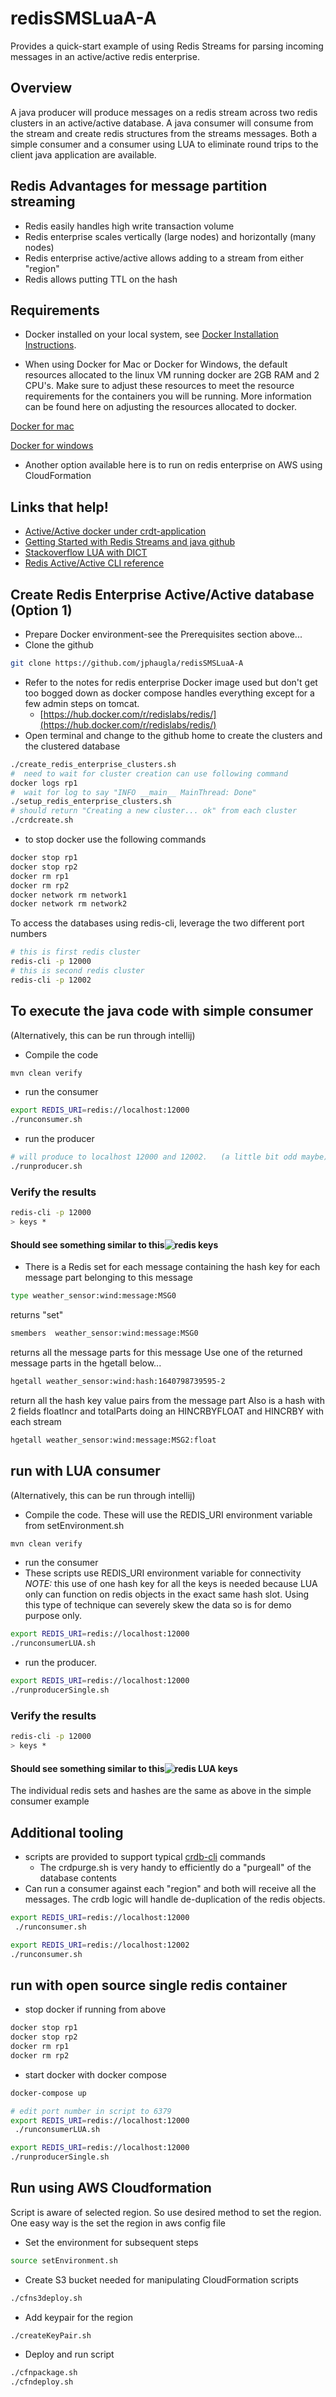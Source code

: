# redisSMSLuaA-A
Provides a quick-start example of using Redis Streams for parsing incoming messages in an active/active redis enterprise.
## Overview
A java producer will produce messages on a redis stream across two redis clusters in an active/active database.
A java consumer will consume from the stream and create redis structures from the streams messages.
Both a simple consumer and a consumer using LUA to eliminate round trips to the client java application are available.

## Redis Advantages for message partition streaming
 * Redis easily handles high write transaction volume
 * Redis enterprise scales vertically (large nodes)  and horizontally (many nodes)
 * Redis enterprise active/active allows adding to a stream from either "region"
 * Redis allows putting TTL on the hash

## Requirements
* Docker installed on your local system, see [Docker Installation Instructions](https://docs.docker.com/engine/installation/).

* When using Docker for Mac or Docker for Windows, the default resources allocated to the linux VM running docker are 2GB RAM and 2 CPU's. Make sure to adjust these resources to meet the resource requirements for the containers you will be running. More information can be found here on adjusting the resources allocated to docker.

[Docker for mac](https://docs.docker.com/docker-for-mac/#advanced)

[Docker for windows](https://docs.docker.com/docker-for-windows/#advanced)

* Another option available here is to run on redis enterprise on AWS using CloudFormation

## Links that help!
 * [Active/Active docker under crdt-application](https://github.com/RedisLabs/redis-for-dummies)
 * [Getting Started with Redis Streams and java github](https://github.com/tgrall/redis-streams-101-java)
 * [Stackoverflow LUA with DICT](https://stackoverflow.com/questions/58999662/redis-how-to-hmset-a-dictionary-from-a-lua-script)
 * [Redis Active/Active CLI reference](https://docs.redis.com/latest/rs/references/crdb-cli-reference/)
## Create Redis Enterprise Active/Active database (Option 1)
 * Prepare Docker environment-see the Prerequisites section above...
 * Clone the github 
```bash
git clone https://github.com/jphaugla/redisSMSLuaA-A
```
 * Refer to the notes for redis enterprise Docker image used but don't get too bogged down as docker compose handles everything except for a few admin steps on tomcat.
   * [https://hub.docker.com/r/redislabs/redis/](https://hub.docker.com/r/redislabs/redis/)
 * Open terminal and change to the github home to create the clusters and the clustered database
```bash
./create_redis_enterprise_clusters.sh 
#  need to wait for cluster creation can use following command
docker logs rp1
#  wait for log to say "INFO __main__ MainThread: Done"
./setup_redis_enterprise_clusters.sh
# should return "Creating a new cluster... ok" from each cluster
./crdcreate.sh
```
* to stop docker use the following commands
```bash
docker stop rp1
docker stop rp2
docker rm rp1
docker rm rp2
docker network rm network1
docker network rm network2
```
To access the databases using redis-cli, leverage the two different port numbers
```bash
# this is first redis cluster
redis-cli -p 12000
# this is second redis cluster
redis-cli -p 12002
```
## To execute the java code with simple consumer
(Alternatively, this can be run through intellij)
 * Compile the code
```bash
mvn clean verify
```
 *  run the consumer   
```bash
export REDIS_URI=redis://localhost:12000
./runconsumer.sh
```
 * run the producer
```bash
# will produce to localhost 12000 and 12002.   (a little bit odd maybe)
./runproducer.sh
```
### Verify the results
```bash
redis-cli -p 12000
> keys *
```
#### Should see something similar to this![redis keys](images/keys.png)
* There is a Redis set for each message containing the hash key for each message part belonging to this message
```bash
type weather_sensor:wind:message:MSG0
```
returns "set"
```bash
smembers  weather_sensor:wind:message:MSG0
```
returns all the message parts for this message
Use one of the returned message parts in the hgetall below...
```bash
hgetall weather_sensor:wind:hash:1640798739595-2
```
return all the hash key value pairs from the message part
Also is a hash with 2 fields floatIncr and totalParts doing an HINCRBYFLOAT and HINCRBY with each stream
```bash
hgetall weather_sensor:wind:message:MSG2:float
```

## run with LUA consumer
(Alternatively, this can be run through intellij)
* Compile the code.  These will use the REDIS_URI environment variable from setEnvironment.sh
```bash
mvn clean verify
```
* run the consumer
* These scripts use REDIS_URI environment variable for connectivity
*NOTE:* this use of one hash key for all the keys is needed because LUA only can function on redis objects in the exact same hash slot. Using this type of technique can severely skew the data so is for demo purpose only.
```bash
export REDIS_URI=redis://localhost:12000
./runconsumerLUA.sh
```
*   run the producer.  
```bash
export REDIS_URI=redis://localhost:12000
./runproducerSingle.sh
```
### Verify the results
```bash
redis-cli -p 12000
> keys *
```
#### Should see something similar to this![redis LUA keys](images/keysLUA.png)
The individual redis sets and hashes are the same as above in the simple consumer example
## Additional tooling
 * scripts are provided to support typical [crdb-cli](https://docs.redis.com/latest/rs/references/crdb-cli-reference/) commands
    * The crdpurge.sh is very handy to efficiently do a "purgeall" of the database contents
 * Can run a consumer against each "region" and both will receive all the messages.  The crdb logic will handle de-duplication of the redis objects.
```bash
export REDIS_URI=redis://localhost:12000
 ./runconsumer.sh
 ```
```bash
export REDIS_URI=redis://localhost:12002
./runconsumer.sh
```
## run with open source single redis container
 * stop docker if running from above
```bash
docker stop rp1
docker stop rp2
docker rm rp1
docker rm rp2
```
 * start docker with docker compose
```bash
docker-compose up
```
```bash
# edit port number in script to 6379
export REDIS_URI=redis://localhost:12000
 ./runconsumerLUA.sh
 ```
```bash
export REDIS_URI=redis://localhost:12000
./runproducerSingle.sh
```
## Run using AWS Cloudformation
Script is aware of selected region.  So use desired method to set the region.  One easy way is the set the region in aws config file

* Set the environment for subsequent steps
```bash
source setEnvironment.sh 
```
* Create S3 bucket needed for manipulating CloudFormation scripts
```bash
./cfns3deploy.sh
```
* Add keypair for the region
```bash
./createKeyPair.sh
```
* Deploy and run script
```bash
./cfnpackage.sh
./cfndeploy.sh
```

